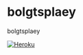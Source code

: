 # bolgtsplaey
bolgtsplaey

[![Heroku](http://heroku-badge.herokuapp.com/?app=https://plaey.herokuapp.com/&style=flat)](https://plaey.herokuapp.com)
<!-- [![travisbuild](https://img.shields.io/travis/minicast/bolformeditorui.svg?style=flat-square)](https://travis-ci.org/minicast/bolformeditorui)
-->
